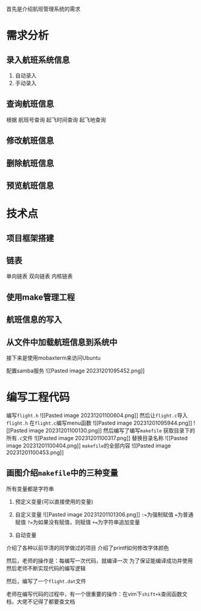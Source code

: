 首先是介绍航班管理系统的需求
# 需求分析
## 录入航班系统信息
1. 自动录入
2. 手动录入
## 查询航班信息
根据
	航班号查询
	起飞时间查询
	起飞地查询
## 修改航班信息
## 删除航班信息
## 预览航班信息

# 技术点
## 项目框架搭建
## 链表
单向链表
双向链表
内核链表
## 使用make管理工程
## 航班信息的写入
## 从文件中加载航班信息到系统中


接下来是使用mobaxterm来访问Ubuntu

配置samba服务
![[Pasted image 20231201095452.png]]
# 编写工程代码
编写`flight.h`
![[Pasted image 20231201100604.png]]
然后让`flight.c`导入`flight.h`
在`flight.c`编写menu函数
![[Pasted image 20231201095944.png]]
![[Pasted image 20231201100130.png]]
然后编写了编写`makefile`
获取目录下的所有`.c`文件
![[Pasted image 20231201100317.png]]
替换目录名称
![[Pasted image 20231201100404.png]]
`makefile`的全部内容
![[Pasted image 20231201100453.png]]
## 画图介绍`makefile`中的三种变量
所有变量都是字符串
1. 预定义变量(可以直接使用的变量)

2. 自定义变量
![[Pasted image 20231201101306.png]]
`:=`为强制赋值
`=`为普通赋值
`?=`为如果没有赋值，则赋值
`+=`为字符串追加变量

3. 自动变量

介绍了各种以前华清的同学做过的项目
介绍了printf如何修改字体颜色

然后，老师的操作是：每编写一次代码，就编译一次
为了保证能编译成功并使用
然后老师不断实现代码的编写逻辑

然后，编写了一个`flight.dat`文件

老师在编写代码的过程中，有一个很重要的操作：在vim下`shift+k`查阅函数文档，大佬不记得了都要查文档
